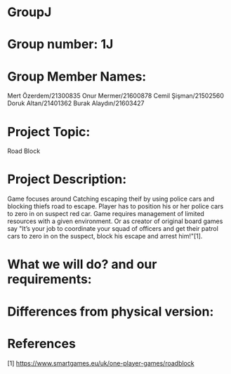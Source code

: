 # GroupJ

# Group number: 1J

# Group Member Names:
Mert Özerdem/21300835
Onur Mermer/21600878
Cemil Şişman/21502560
Doruk Altan/21401362
Burak Alaydın/21603427

# Project Topic: 
  Road Block

# Project Description:
Game focuses around Catching escaping theif by using police cars and blocking thiefs road to escape. Player has to position his or her police cars to zero in on suspect red car. Game requires management of limited resources with a given environment. Or as creator of original board games say "It’s your job to coordinate your squad of officers and get their patrol cars to zero in on the suspect, block his escape and arrest him!"[1].

# What we will do? and our requirements:

# Differences from physical version:
  
# References
[1] https://www.smartgames.eu/uk/one-player-games/roadblock
